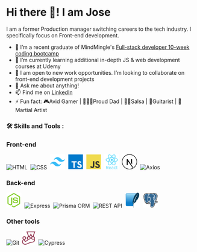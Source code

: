 #  Hi there 👋! I am Jose

I am a former Production manager switching careers to the tech industry. I specifically focus on Front-end development.

- 🔭 I’m a recent graduate of MindMingle's <a href="https://www.mindmingle.nl/#course:~:text=Team-,Course,-Sign%20Up">Full-stack developer 10-week coding bootcamp</a>
- 🌱 I’m currently learning additional in-depth JS & web development courses at Udemy
- 👯 I am open to new work opportunities. I’m looking to collaborate on front-end development projects
- 💬 Ask me about anything!
- 📫 Find me on <a href="http://www.linkedin.com/in/jose-sanchez-04335b132" target="_blank">LinkedIn</a>
- ⚡ Fun fact: 🎮Avid Gamer | 👨‍👩‍👧Proud Dad | 🕺🏻Salsa | 🎸Guitarist | 🥋Martial Artist

### :hammer_and_wrench: Skills and Tools :

### Front-end
<div>
<img src="https://cdn.pixabay.com/photo/2017/08/05/11/16/logo-2582748_1280.png" title="HTML" alt="HTML" width="40" height="40"/>&nbsp;
<img src="https://cdn.pixabay.com/photo/2017/08/05/11/16/logo-2582747_960_720.png"  title="CSS" alt="CSS" width="40" height="40"/>&nbsp;
<img src="https://github.com/devicons/devicon/blob/master/icons/tailwindcss/tailwindcss-plain.svg" title="Tailwind CSS" alt="Tailwind CSS" width="40" height="40"/>&nbsp;
<img src="https://github.com/devicons/devicon/blob/master/icons/typescript/typescript-original.svg" title="TypeScript" alt="TypeScript" width="40" height="40"/>&nbsp;
<img src="https://github.com/devicons/devicon/blob/master/icons/javascript/javascript-original.svg" title="JavaScript" alt="JavaScript" width="40" height="40"/>&nbsp;
<img src="https://github.com/devicons/devicon/blob/master/icons/react/react-original-wordmark.svg" title="React" alt="React" width="40" height="40"/>&nbsp;
<img src="https://github.com/devicons/devicon/blob/master/icons/nextjs/nextjs-line.svg" title="NextJS" alt="NextJS" width="40" height="40"/>&nbsp;
<img src="https://user-images.githubusercontent.com/8939680/57233882-20344080-6fe5-11e9-9086-d20a955bed59.png" title="Axios" alt="Axios" width="40" height="40"/>&nbsp;
</div>

### Back-end
<div>
<img src="https://github.com/devicons/devicon/blob/master/icons/nodejs/nodejs-original.svg" title="NodeJS" alt="NodeJS" width="40" height="40"/>&nbsp;
<img src="https://encrypted-tbn0.gstatic.com/images?q=tbn:ANd9GcThy0w2wYMMH4foeX0JMg4bdGyNLne6inaP5y2FJMu98DDmulkKIOPhzPY54HPfl_hTOeM&usqp=CAU" title="Express" alt="Express" width="40" height="40"/>&nbsp;
<img src="https://cdn.icon-icons.com/icons2/2107/PNG/512/file_type_light_prisma_icon_130444.png" title="Prisma" alt="Prisma ORM" width="40" height="40"/>&nbsp;
<img src="https://plugins.miniorange.com/wp-content/uploads/2021/06/REST-API-icon.jpg" title="REST API" alt="REST API" width="40" height="40"/>&nbsp;
<img src="https://raw.githubusercontent.com/devicons/devicon/55609aa5bd817ff167afce0d965585c92040787a/icons/sqlite/sqlite-original.svg" title="SQLite" alt="SQLite" width="40" height="40"/>&nbsp;
<img src="https://github.com/devicons/devicon/blob/master/icons/postgresql/postgresql-original.svg" title="PostgreSQL" alt="PostgreSQL" width="40" height="40"/>&nbsp;
</div>

### Other tools
<div>
<img src="https://i.pinimg.com/originals/01/e5/00/01e500fca29c045d432b64f285f9c229.png" title="Git" alt="Git" width="35" height="35"/>&nbsp;
<img src="https://github.com/devicons/devicon/blob/master/icons/jest/jest-plain.svg" title="Jest" alt="Jest" width="35" height="35"/>&nbsp;
<img src="https://avatars2.githubusercontent.com/u/8908513?s=400&v=4" title="Cypress" alt="Cypress" width="35" height="35"/>&nbsp;
</div>

